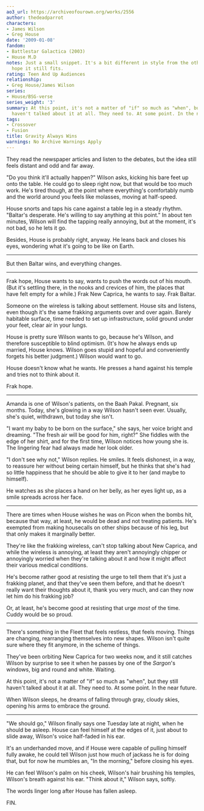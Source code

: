 ```yaml
---
ao3_url: https://archiveofourown.org/works/2556
author: thedeadparrot
characters:
- James Wilson
- Greg House
date: '2009-01-08'
fandom:
- Battlestar Galactica (2003)
- House M.D
notes: Just a small snippet. It's a bit different in style from the others, but I
  hope it still fits.
rating: Teen And Up Audiences
relationship:
- Greg House/James Wilson
series:
- House/BSG-verse
series_weight: '3'
summary: At this point, it's not a matter of "if" so much as "when", but they still
  haven't talked about it at all. They need to. At some point. In the near future.
tags:
- Crossover
- Fusion
title: Gravity Always Wins
warnings: No Archive Warnings Apply
---
```


They read the newspaper articles and listen to the debates, but the idea still feels distant and odd and far away.

"Do you think it'll actually happen?" Wilson asks, kicking his bare feet up onto the table. He could go to sleep right now, but that would be too much work. He's tired though, at the point where everything's comfortably numb and the world around you feels like molasses, moving at half\-speed.

House snorts and taps his cane against a table leg in a steady rhythm. "Baltar's desperate. He's willing to say anything at this point." In about ten minutes, Wilson will find the tapping really annoying, but at the moment, it's not bad, so he lets it go.

Besides, House is probably right, anyway. He leans back and closes his eyes, wondering what it's going to be like on Earth.



---

But then Baltar wins, and everything changes.



---

Frak hope, House wants to say, wants to push the words out of his mouth. (But it's settling there, in the nooks and crevices of him, the places that have felt empty for a while.) Frak New Caprica, he wants to say. Frak Baltar.

Someone on the wireless is talking about settlement. House sits and listens, even though it's the same frakking arguments over and over again. Barely habitable surface, time needed to set up infrastructure, solid ground under your feet, clear air in your lungs.

House is pretty sure Wilson wants to go, because he's Wilson, and therefore susceptible to blind optimism. (It's how he always ends up married, House knows. Wilson goes stupid and hopeful and conveniently forgets his better judgment.) Wilson would want to go.

House doesn't know what he wants. He presses a hand against his temple and tries not to think about it.

Frak hope.



---

Amanda is one of Wilson's patients, on the Baah Pakal. Pregnant, six months. Today, she's glowing in a way Wilson hasn't seen ever. Usually, she's quiet, withdrawn, but today she isn't.

"I want my baby to be born on the surface," she says, her voice bright and dreaming. "The fresh air will be good for him, right?" She fiddles with the edge of her shirt, and for the first time, Wilson notices how young she is. The lingering fear had always made her look older.

"I don't see why not," Wilson replies. He smiles. It feels dishonest, in a way, to reassure her without being certain himself, but he thinks that she's had so little happiness that he should be able to give it to her (and maybe to himself).

He watches as she places a hand on her belly, as her eyes light up, as a smile spreads across her face.



---

There are times when House wishes he was on Picon when the bombs hit, because that way, at least, he would be dead and not treating patients. He's exempted from making housecalls on other ships because of his leg, but that only makes it marginally better.

They're like the frakking wireless, can't stop talking about New Caprica, and while the wireless is annoying, at least they aren't annoyingly chipper or annoyingly worried when they're talking about it and how it might affect their various medical conditions.

He's become rather good at resisting the urge to tell them that it's just a frakking planet, and that they've seen them before, and that he doesn't really want their thoughts about it, thank you very much, and can they now let him do his frakking job?

Or, at least, he's become good at resisting that urge *most* of the time. Cuddy would be so proud.



---

There's something in the Fleet that feels restless, that feels moving. Things are changing, rearranging themselves into new shapes. Wilson isn't quite sure where they fit anymore, in the scheme of things.

They've been orbiting New Caprica for two weeks now, and it still catches Wilson by surprise to see it when he passes by one of the *Sargon*'s windows, big and round and white. Waiting.

At this point, it's not a matter of "if" so much as "when", but they still haven't talked about it at all. They need to. At some point. In the near future.

When Wilson sleeps, he dreams of falling through gray, cloudy skies, opening his arms to embrace the ground.



---

"We should go," Wilson finally says one Tuesday late at night, when he should be asleep. House can feel himself at the edges of it, just about to slide away, Wilson's voice half\-faded in his ear.

It's an underhanded move, and if House were capable of pulling himself fully awake, he could tell Wilson just how much of jackass he is for doing that, but for now he mumbles an, "In the morning," before closing his eyes.

He can feel Wilson's palm on his cheek, Wilson's hair brushing his temples, Wilson's breath against his ear. "Think about it," Wilson says, softly.

The words linger long after House has fallen asleep.

FIN.